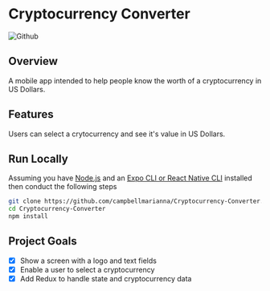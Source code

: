 # Cryptocurrency Converter

![Github](https://img.shields.io/github/languages/top/campbellmarianna/Cryptocurrency-Converter.svg)

## Overview
A mobile app intended to help people know the worth of a cryptocurrency in US Dollars.

## Features
Users can select a crytocurrency and see it's value in US Dollars.

## Run Locally
Assuming you have [Node.js](http://nodejs.org/) and an [Expo CLI or React Native CLI](https://facebook.github.io/react-native/docs/getting-started.html#content) installed then conduct the following steps

```sh
git clone https://github.com/campbellmarianna/Cryptocurrency-Converter.git
cd Cryptocurrency-Converter
npm install
```

## Project Goals
- [x] Show a screen with a logo and text fields
- [x] Enable a user to select a cryptocurrency
- [x] Add Redux to handle state and cryptocurrency data
